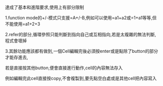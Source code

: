 達成了基本和進階要求,使用上有部分限制

1.function mode的+/-模式只支援=A+/-B,例如可以使用=a1+a2或=1+a1等等,但不能使用=a1+2+3

2.refer的部分,循環參照只能判斷到指向自己或互相指向,若是太複雜的無法判斷,程式會壞掉

3.其餘功能應該都有做到,一個Cell編輯完後必須按enter或是點除了button的部分才能存進去,

若是直接按其他button,便會直接進行動作,cell的內容無法存入

例如編輯完此cell直接按copy,不會複製到,要先點空白處或是其他cell把內容寫入

